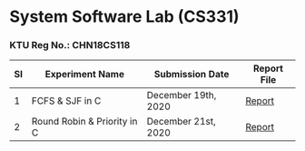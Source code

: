 # System Software Lab (CS331)

### KTU Reg No.: CHN18CS118

| SI  | Experiment Name             | Submission Date     | Report File                                                                       |
| --- | --------------------------- | ------------------- | --------------------------------------------------------------------------------- |
| 1   | FCFS & SJF in C             | December 19th, 2020 | [Report](https://github.com/ceccs18c59/cs331/blob/main/Experiment%201/report.pdf) |
| 2   | Round Robin & Priority in C | December 21st, 2020 | [Report](https://github.com/ceccs18c59/cs331/blob/main/Experiment%202/report.pdf) |
